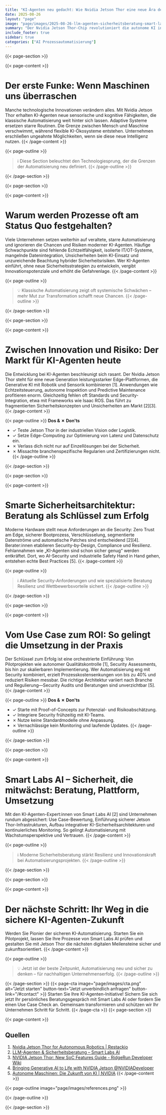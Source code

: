 ```yaml
---
title: "KI-Agenten neu gedacht: Wie Nvidia Jetson Thor eine neue Ära der sicheren Automatisierung einläutet"
date: 2025-08-26
layout: "page"
image: "page/images/2025-08-26-llm-agenten-sicherheitsberatung-smart-labs-ai/hero.jpg"
summary: "Der Nvidia Jetson Thor-Chip revolutioniert die autonome KI in Industrie und Dienstleistung. Seine Leistung, Edge-KI und integrierte Sicherheitsfeatures ermöglichen flexible, sichere Prozessautomatisierung. Doch nur durch professionelle Sicherheitsberatung und ein ganzheitliches Sicherheitskonzept wird das Potenzial voll ausgeschöpft—für echten ROI und nachhaltige Zukunftssicherheit."
include_footer: true
sidebar: true
categories: ["AI Prozessautomatisierung"]
---
```


{{< page-section >}}

{{< page-content >}}
# Der erste Funke: Wenn Maschinen uns überraschen

Manche technologische Innovationen verändern alles. Mit Nvidia Jetson Thor erhalten KI-Agenten neue sensorische und kognitive Fähigkeiten, die klassische Automatisierung weit hinter sich lassen. Adaptive Systeme ersetzen starre Routinen. Die Grenze zwischen Mensch und Maschine verschwimmt, während flexible KI-Ökosysteme entstehen. Unternehmen erschließen ungeahnte Möglichkeiten, wenn sie diese neue Intelligenz nutzen.
{{< /page-content >}}

{{< page-outline >}}
> ℹ️ Diese Section beleuchtet den Technologiesprung, der die Grenzen der Automatisierung neu definiert.
{{< /page-outline >}}

{{< /page-section >}}

{{< page-section >}}

{{< page-content >}}
# Warum werden Prozesse oft am Status Quo festgehalten?

Viele Unternehmen setzen weiterhin auf veraltete, starre Automatisierung und ignorieren die Chancen und Risiken moderner KI-Agenten. Häufige Schwachpunkte sind fehlende Echtzeitfähigkeit, isolierte IT/OT-Systeme, mangelnde Datenintegration, Unsicherheiten beim KI-Einsatz und unzureichende Beachtung hybrider Sicherheitsrisiken. Wer KI-Agenten einführt, ohne neue Sicherheitsstrategien zu entwickeln, vergibt Innovationspotenziale und erhöht die Gefahrenlage.
{{< /page-content >}}

{{< page-outline >}}
> 💡 Klassische Automatisierung zeigt oft systemische Schwächen – mehr Mut zur Transformation schafft neue Chancen.
{{< /page-outline >}}

{{< /page-section >}}

{{< page-section >}}

{{< page-content >}}
# Zwischen Innovation und Risiko: Der Markt für KI-Agenten heute

Die Entwicklung bei KI-Agenten beschleunigt sich rasant. Der Nvidia Jetson Thor steht für eine neue Generation leistungsstarker Edge-Plattformen, die Generative KI mit Robotik und Sensorik kombinieren [1]. Anwendungen wie Echtzeitsteuerung, autonome Inspektion und Predictive Maintenance profitieren enorm. Gleichzeitig fehlen oft Standards und Security-Integration, etwa mit Frameworks wie Isaac ROS. Das führt zu fragmentierten Sicherheitskonzepten und Unsicherheiten am Markt [2][3].
{{< /page-content >}}

{{< page-outline >}}
**Dos & ✗ Don'ts**
- ✓ Teste Jetson Thor in der industriellen Vision oder Logistik.
- ✓ Setze Edge-Computing zur Optimierung von Latenz und Datenschutz ein.
- ✗ Verlass dich nicht nur auf Einzellösungen bei der Sicherheit.
- ✗ Missachte branchenspezifische Regularien und Zertifizierungen nicht.
{{< /page-outline >}}

{{< /page-section >}}

{{< page-section >}}

{{< page-content >}}
# Smarte Sicherheitsarchitektur: Beratung als Schlüssel zum Erfolg

Moderne Hardware stellt neue Anforderungen an die Security: Zero Trust am Edge, sicherer Bootprozess, Verschlüsselung, segmentierte Datenströme und automatische Patches sind entscheidend [2][4]. Berater:innen etablieren Security-by-Design, Compliance und Resilienz. Fehlannahmen wie „KI-Agenten sind schon sicher genug“ werden entkräftet. Dort, wo AI-Security und industrielle Safety Hand in Hand gehen, entstehen echte Best Practices [5].
{{< /page-content >}}

{{< page-outline >}}
> ℹ️ Aktuelle Security-Anforderungen und wie spezialisierte Beratung Resilienz und Wettbewerbsvorteile sichert.
{{< /page-outline >}}

{{< /page-section >}}

{{< page-section >}}

{{< page-content >}}
# Vom Use Case zum ROI: So gelingt die Umsetzung in der Praxis

Der Schlüssel zum Erfolg ist eine orchestrierte Einführung: Von Pilotprojekten wie autonomer Qualitätskontrolle [1], Security Assessments, bis hin zur skalierbaren Implementierung. Wer Automatisierung eng mit Security kombiniert, erzielt Prozesskostensenkungen von bis zu 40% und reduziert Risiken messbar. Die richtige Architektur variiert nach Branche und Regulierung—Security Audits und Beratungen sind unverzichtbar [5].
{{< /page-content >}}

{{< page-outline >}}
**Dos & ✗ Don'ts**
- ✓ Starte mit Proof-of-Concepts zur Potenzial- und Risikoabschätzung.
- ✓ Integriere Security frühzeitig mit KI-Teams.
- ✗ Nutze keine Standardmodelle ohne Anpassung.
- ✗ Vernachlässige kein Monitoring und laufende Updates.
{{< /page-outline >}}

{{< /page-section >}}

{{< page-section >}}

{{< page-content >}}
# Smart Labs AI – Sicherheit, die mitwächst: Beratung, Plattform, Umsetzung

Mit den KI-Agenten-Expert:innen von Smart Labs AI [2] sind Unternehmen rundum abgesichert: Use Case-Bewertung, Einführung sicherer Jetson Thor-Infrastrukturen, Aufbau integrativer KI-Sicherheitsarchitekturen und kontinuierliches Monitoring. So gelingt Automatisierung mit Wachstumsperspektive und Vertrauen.
{{< /page-content >}}

{{< page-outline >}}
> ℹ️ Moderne Sicherheitsberatung stärkt Resilienz und Innovationskraft bei Automatisierungsprojekten.
{{< /page-outline >}}

{{< /page-section >}}

{{< page-section >}}

{{< page-content >}}
# Der nächste Schritt: Ihr Weg in die sichere KI-Agenten-Zukunft

Werden Sie Pionier der sicheren KI-Automatisierung. Starten Sie ein Pilotprojekt, lassen Sie Ihre Prozesse von Smart Labs AI prüfen und gestalten Sie mit Jetson Thor die nächsten digitalen Meilensteine sicher und zukunftsorientiert.
{{< /page-content >}}

{{< page-outline >}}
> 💡 Jetzt ist der beste Zeitpunkt, Automatisierung neu und sicher zu denken – für nachhaltigen Unternehmenserfolg.
{{< /page-outline >}}

{{< /page-section >}}
{{< page-cta image="page/images/cta.png" alt="Jetzt starten" button-text="Jetzt unverbindlich anfragen" button-link="/#contact" >}}
Starten Sie Ihre KI-Agenten-Initiative! Sichern Sie sich jetzt Ihr persönliches Beratungsgespräch mit Smart Labs AI oder fordern Sie einen Use Case Check an. Gemeinsam transformieren und schützen wir Ihr Unternehmen Schritt für Schritt.
{{< /page-cta >}}
{{< page-section >}}

{{< page-content >}}
## Quellen

1. [Nvidia Jetson Thor for Autonomous Robotics | Restackio](https://www.restack.io/p/ai-powered-autonomous-robotics-answer-nvidia-jetson-thor-cat-ai)  
2. [LLM-Agenten & Sicherheitsberatung – Smart Labs AI](https://smartlabs.ai/solutions/llm-security)  
3. [NVIDIA Jetson Thor: New SoC Features Guide - RidgeRun Developer Wiki](https://developer.ridgerun.com/wiki/index.php/NVIDIA_Jetson_Thor:_Powering_the_Future_of_Physical_AI)  
4. [Bringing Generative AI to Life with NVIDIA Jetson @NVIDIADeveloper](https://cyberspaceandtime.com/BRINGING-GENERATIVE-AI-TO-LIFE-WITH-NVIDIA-JETSON-BH6cMmCGCaiFJhzv-DESaTctWGGJPGcwc.htm)  
5. [Autonome Maschinen: Die Zukunft von KI | NVIDIA](https://www.nvidia.com/de-de/autonomous-machines/)
{{< /page-content >}}

{{< page-outline image="page/images/references.png" >}}

{{< /page-outline >}}

{{< /page-section >}}